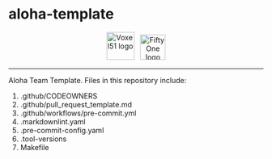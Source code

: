 # aloha-template

<!-- markdownlint-disable no-inline-html line-length -->
<div align="center">
<p align="center">

<img src="https://user-images.githubusercontent.com/25985824/106288517-2422e000-6216-11eb-871d-26ad2e7b1e59.png" height="55px" alt="Voxel51 logo"> &nbsp;
<img src="https://user-images.githubusercontent.com/25985824/106288518-24bb7680-6216-11eb-8f10-60052c519586.png" height="50px" alt="FiftyOne logo">

</p>
</div>
<!-- markdownlint-enable no-inline-html line-length -->

---

Aloha Team Template. Files in this repository include:

1. .github/CODEOWNERS
1. .github/pull_request_template.md
1. .github/workflows/pre-commit.yml
1. .markdownlint.yaml
1. .pre-commit-config.yaml
1. .tool-versions
1. Makefile
